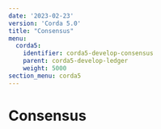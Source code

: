 ```yaml
---
date: '2023-02-23'
version: 'Corda 5.0'
title: "Consensus"
menu:
  corda5:
    identifier: corda5-develop-consensus
    parent: corda5-develop-ledger
    weight: 5000
section_menu: corda5
---
```

# Consensus